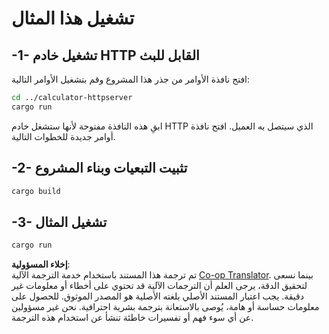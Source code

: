 <!--
CO_OP_TRANSLATOR_METADATA:
{
  "original_hash": "aa5122c6d9868b4b566586f27577ca47",
  "translation_date": "2025-08-18T18:07:55+00:00",
  "source_file": "03-GettingStarted/06-http-streaming/solution/rust/calculator-httpclient/README.md",
  "language_code": "ar"
}
-->
# تشغيل هذا المثال

## -1- تشغيل خادم HTTP القابل للبث

افتح نافذة الأوامر من جذر هذا المشروع وقم بتشغيل الأوامر التالية:

```bash
cd ../calculator-httpserver
cargo run
```

ابقِ هذه النافذة مفتوحة لأنها ستشغل خادم HTTP الذي سيتصل به العميل. افتح نافذة أوامر جديدة للخطوات التالية.

## -2- تثبيت التبعيات وبناء المشروع

```bash
cargo build
```

## -3- تشغيل المثال

```bash
cargo run
```

**إخلاء المسؤولية**:  
تم ترجمة هذا المستند باستخدام خدمة الترجمة الآلية [Co-op Translator](https://github.com/Azure/co-op-translator). بينما نسعى لتحقيق الدقة، يرجى العلم أن الترجمات الآلية قد تحتوي على أخطاء أو معلومات غير دقيقة. يجب اعتبار المستند الأصلي بلغته الأصلية هو المصدر الموثوق. للحصول على معلومات حساسة أو هامة، يُوصى بالاستعانة بترجمة بشرية احترافية. نحن غير مسؤولين عن أي سوء فهم أو تفسيرات خاطئة تنشأ عن استخدام هذه الترجمة.